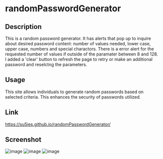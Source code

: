 # randomPasswordGenerator

## Description

This is a random password generator. It has alerts that pop up to inquire about desired password content: number of values needed, lower case, upper case, numbers and special charactors. There is a error alert for the requested number of values if outside of the paramater between 8 and 128. I added a 'clear' button to refresh the page to retry or make an additional password and reselctng the parameters. 

## Usage

This site allows individuals to generate random passwords based on selected criteria. This enhances the security of passwords utilized. 

## Link

https://su5ies.github.io/randomPasswordGenerator/

## Screenshot

![image](https://user-images.githubusercontent.com/84972783/134040802-6cf651ba-f58b-4c54-806d-6365748b492b.png)
![image](https://user-images.githubusercontent.com/84972783/134040876-ed18e4bd-69da-4eee-a828-79262ecd8745.png)
![image](https://user-images.githubusercontent.com/84972783/134040967-a754a037-1ad8-4816-9c79-03aacc24302c.png)

